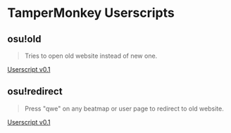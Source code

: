 # TamperMonkey Userscripts

## osu!old
>Tries to open old website instead of new one.

[Userscript v0.1](https://github.com/Floaddy/tamperMonkeyScripts/raw/master/osu_old.user.js)

## osu!redirect
>Press "qwe" on any beatmap or user page to redirect to old website.

[Userscript v0.1](https://github.com/Floaddy/tamperMonkeyScripts/raw/master/osu_redirect.user.js)